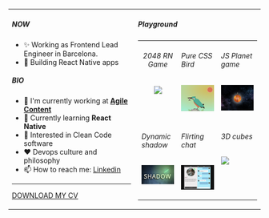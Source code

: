 <table width="100% !important"><tr><td valign="top" width="50%">

##### NOW

- ✨ Working as Frontend Lead Engineer in Barcelona.
- 🎯 Building React Native apps

##### BIO

- 🏢 I'm currently working at [**Agile Content**](https://www.agilecontent.com)
- 🌱 Currently learning **React Native**
- 🧐 Interested in Clean Code software
- ❤️ Devops culture and philosophy
- 📫 How to reach me: [Linkedin](https://www.linkedin.com/in/marclopezavila/)
  
 <hr>
  
[DOWNLOAD MY CV](https://github.com/MarcLopezAvila/MarcLopezAvila/raw/main/CV.pdf)

</td><td valign="top" width="50%">

##### Playground

<table><tr><td valign="top" align="center" width="33%">
  
###### 2048 RN Game
[<img src="https://user-images.githubusercontent.com/33020233/174483546-3b3012b1-4e6e-47ef-a8cd-cbccab4955e6.png" width="85" align="center" center>](https://play.google.com/store/apps/details?id=com.malvi.simple2048)

</td>

<td valign="top" width="33%">

###### Pure CSS Bird
[<img src="https://github.com/MarcLopezAvila/pure-css-bird/blob/master/img/bird.png?raw=true" width="100">](https://github.com/MarcLopezAvila/pure-css-bird)

</td>

<td valign="top" width="33%">

###### JS Planet game
[<img src="https://github.com/MarcLopezAvila/planet-defense-game/blob/master/img/game.png?raw=true" width="100">](https://github.com/MarcLopezAvila/planet-defense-game)

</td>

</tr><tr><td valign="top" width="33%">

###### Dynamic shadow
[<img src="https://github.com/MarcLopezAvila/js-dynamic-shadow/blob/master/img/preview.png?raw=true" width="100">](https://github.com/MarcLopezAvila/js-dynamic-shadow)

</td>

<td valign="top" width="33%">

###### Flirting chat
[<img src="https://github.com/MarcLopezAvila/flirting-chat-demo/blob/master/img/preview.png?raw=true" width="100">](https://github.com/MarcLopezAvila/flirting-chat-demo)

</td>

<td valign="top" width="33%">

###### 3D cubes
[<img src="https://github.com/MarcLopezAvila/pure-css-3d-cubes/blob/master/img/preview.png?raw=true" width="100">](https://github.com/MarcLopezAvila/pure-css-3d-cubes)

</td></tr></table>

</td></tr></table>
